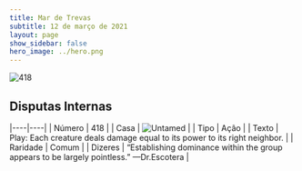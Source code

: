 ```yaml
---
title: Mar de Trevas
subtitle: 12 de março de 2021
layout: page
show_sidebar: false
hero_image: ../hero.png
---
```


![418](https://cdn.keyforgegame.com/media/card_front/pt/496_418_6QVMX7M24QM6_pt.png)

## Disputas Internas

|----|----|
| Número | 418 |
| Casa | ![Untamed](https://archonarcana.com/images/thumb/b/bd/Untamed.png/22px-Untamed.png "Indomados") |
| Tipo | Ação |
| Texto | Play: Each creature deals damage equal to its power to its right neighbor. |
| Raridade | Comum |
| Dizeres | “Establishing dominance within the group appears to be largely pointless.” <softreturn>—Dr.<nonbreak>Escotera |
